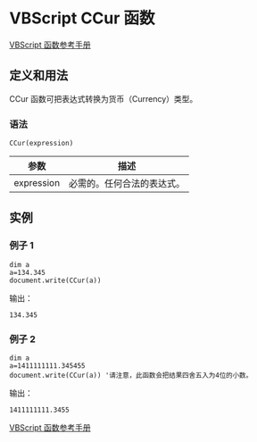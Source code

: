 # VBScript CCur 函数

[VBScript 函数参考手册](/vbscript/vbscript_ref_functions.asp "VBScript 函数")

## 定义和用法

CCur 函数可把表达式转换为货币（Currency）类型。

### 语法

```
CCur(expression)
```

| 参数 | 描述 |
| --- | --- |
| expression | 必需的。任何合法的表达式。 |

## 实例

### 例子 1

```
dim a
a=134.345
document.write(CCur(a))
```

输出：

```
134.345
```

### 例子 2

```
dim a
a=1411111111.345455
document.write(CCur(a))	'请注意，此函数会把结果四舍五入为4位的小数。

```

输出：

```
1411111111.3455
```

[VBScript 函数参考手册](/vbscript/vbscript_ref_functions.asp "VBScript 函数")

